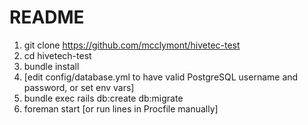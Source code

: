 # README

1. git clone https://github.com/mcclymont/hivetec-test
2. cd hivetech-test
3. bundle install
4. [edit config/database.yml to have valid PostgreSQL username and password, or set env vars]
5. bundle exec rails db:create db:migrate
6. foreman start [or run lines in Procfile manually]
